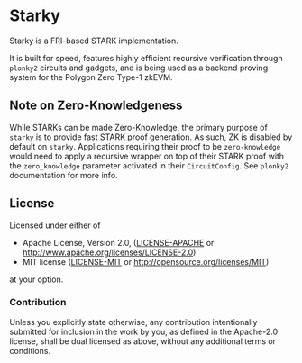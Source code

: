 # Starky

Starky is a FRI-based STARK implementation.

It is built for speed, features highly efficient recursive verification through `plonky2` circuits and gadgets, and is
being used as a backend proving system for the Polygon Zero Type-1 zkEVM.

## Note on Zero-Knowledgeness

While STARKs can be made Zero-Knowledge, the primary purpose of `starky` is to provide fast STARK proof generation. As such,
ZK is disabled by default on `starky`. Applications requiring their proof to be `zero-knowledge` would need to apply a
recursive wrapper on top of their STARK proof with the `zero_knowledge` parameter activated in their `CircuitConfig`.
See `plonky2` documentation for more info.

## License

Licensed under either of

* Apache License, Version 2.0, ([LICENSE-APACHE](LICENSE-APACHE) or http://www.apache.org/licenses/LICENSE-2.0)
* MIT license ([LICENSE-MIT](LICENSE-MIT) or http://opensource.org/licenses/MIT)

at your option.


### Contribution

Unless you explicitly state otherwise, any contribution intentionally submitted for inclusion in the work by you, as defined in the Apache-2.0 license, shall be dual licensed as above, without any additional terms or conditions.
